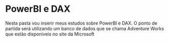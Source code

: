 # PowerBI e DAX
<p> Nesta pasta vou inserir meus estudos sobre PowerBI e DAX. O ponto de partida será utilizando um banco de dados que se chama Adventure Works que estão disponiveis
	no site da Microsoft  <a href="https://www.microsoft.com/en-us/download/details.aspx?id=49502"></a></p>

